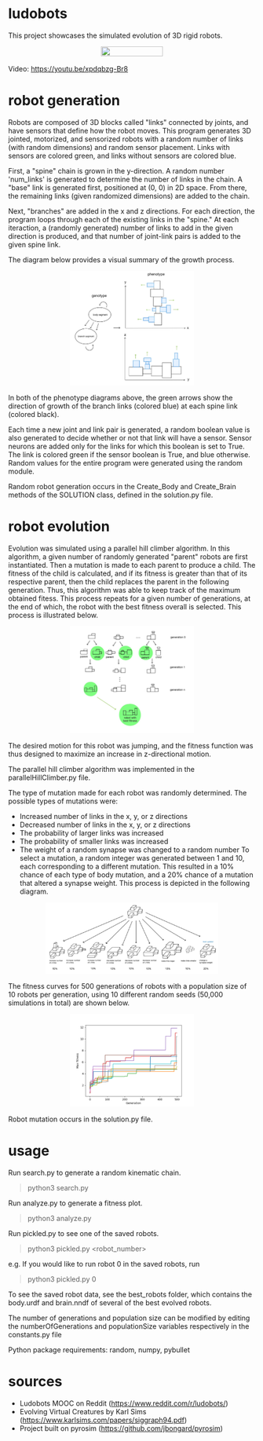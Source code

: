 # ludobots
This project showcases the simulated evolution of 3D rigid robots. 
<p align="center">
    <img src="./ludobots-final trailer - 4K.gif" width="50%" height="50%"/>
</p>

Video: https://youtu.be/xpdqbzg-Br8 

# robot generation
Robots are composed of 3D blocks called "links" connected by joints, and have sensors that define how the robot moves. This program generates 3D jointed, motorized, and sensorized robots with a random number of links (with random dimensions) and random sensor placement. Links with sensors are colored green, and links without sensors are colored blue.

First, a "spine" chain is grown in the y-direction. A random number 'num_links' is generated to determine the number of links in the chain. A "base" link is generated first, positioned at (0, 0) in 2D space. From there, the remaining links (given randomized dimensions) are added to the chain. 

Next, "branches" are added in the x and z directions. For each direction, the program loops through each of the existing links in the "spine." At each iteraction, a (randomly generated) number of links to add in the given direction is produced, and that number of joint-link pairs is added to the given spine link.

The diagram below provides a visual summary of the growth process.
<p align="center">
    <img src="./Computer Science 396_ Artificial Life-22.jpg" width="50%" height="50%"/>
</p>

In both of the phenotype diagrams above, the green arrows show the direction of growth of the branch links (colored blue) at each spine link (colored black).

Each time a new joint and link pair is generated, a random boolean value is also generated to decide whether or not that link will have a sensor. Sensor neurons are added only for the links for which this boolean is set to True. The link is colored green if the sensor boolean is True, and blue otherwise. Random values for the entire program were generated using the random module.

Random robot generation occurs in the Create_Body and Create_Brain methods of the SOLUTION class, defined in the solution.py file.

# robot evolution
Evolution was simulated using a parallel hill climber algorithm. In this algorithm, a given number of randomly generated "parent" robots are first instantiated. Then a mutation is made to each parent to produce a child. The fitness of the child is calculated, and if its fitness is greater than that of its respective parent, then the child replaces the parent in the following generation. Thus, this algorithm was able to keep track of the maximum obtained fitess. This process repeats for a given number of generations, at the end of which, the robot with the best fitness overall is selected. This process is illustrated below.
<p align="center">
    <img src="./Computer Science 396_ Artificial Life-21.jpg" width="50%" height="50%"/>
</p>

The desired motion for this robot was jumping, and the fitness function was thus designed to maximize an increase in z-directional motion.

The parallel hill climber algorithm was implemented in the parallelHillClimber.py file.

The type of mutation made for each robot was randomly determined. The possible types of mutations were:
- Increased number of links in the x, y, or z directions
- Decreased number of links in the x, y, or z directions
- The probability of larger links was increased
- The probability of smaller links was increased
- The weight of a random synapse was changed to a random number
To select a mutation, a random integer was generated between 1 and 10, each corresponding to a different mutation. This resulted in a 10% chance of each type of body mutation, and a 20% chance of a mutation that altered a synapse weight. This process is depicted in the following diagram.
<p align="center">
    <img src="./Computer Science 396_ Artificial Life-23.jpg" width="70%" height="70%"/>
</p>

The fitness curves for 500 generations of robots with a population size of 10 robots per generation, using 10 different random seeds (50,000 simulations in total) are shown below.
<p align="center">
    <img src="./FFigureAGAIIN.png" width="50%" height="50%"/>
</p>

Robot mutation occurs in the solution.py file.

# usage
Run search.py to generate a random kinematic chain.
>python3 search.py

Run analyze.py to generate a fitness plot.
>python3 analyze.py

Run pickled.py to see one of the saved robots.
>python3 pickled.py <robot_number>


e.g. If you would like to run robot 0 in the saved robots, run
>python3 pickled.py 0

To see the saved robot data, see the best_robots folder, which contains the body.urdf and brain.nndf of several of the best evolved robots.

The number of generations and population size can be modified by editing the numberOfGenerations and populationSize variables respectively in the constants.py file

Python package requirements: random, numpy, pybullet

# sources
- Ludobots MOOC on Reddit (https://www.reddit.com/r/ludobots/)
- Evolving Virtual Creatures by Karl Sims (https://www.karlsims.com/papers/siggraph94.pdf)
- Project built on pyrosim (https://github.com/jbongard/pyrosim)
